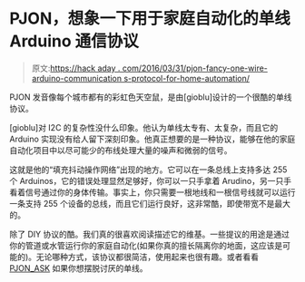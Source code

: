 # PJON，想象一下用于家庭自动化的单线 Arduino 通信协议

> 原文:[https://hack aday . com/2016/03/31/pjon-fancy-one-wire-arduino-communication s-protocol-for-home-automation/](https://hackaday.com/2016/03/31/pjon-fancy-one-wire-arduino-communications-protocol-for-home-automation/)

PJON 发音像每个城市都有的彩虹色天空鼠，是由[gioblu]设计的一个很酷的单线协议。

[gioblu]对 I2C 的复杂性没什么印象。他认为单线太专有、太复杂，而且它的 Arduino 实现没有给人留下深刻印象。他真正想要的是一种协议，能够在他的家庭自动化项目中以尽可能少的布线处理大量的噪声和微弱的信号。

这就是他的“填充抖动操作网络”出现的地方。它可以在一条总线上支持多达 255 个 Arduinos，它的错误处理显然足够好，你可以一只手拿着 Arudino，另一只手看着信号通过你的身体传输。事实上，你只需要一根地线和一根信号线就可以运行一条支持 255 个设备的总线，而且它们运行良好，这非常酷，即使带宽不是最大的。

除了 DIY 协议的酷。我们真的很喜欢阅读描述它的维基。一些提议的用途是通过你的管道或水管运行你的家庭自动化(如果你真的擅长隔离你的地面，这应该是可能的)。无论哪种方式，该协议都很简洁，使用起来也很有趣。或者看看 [PJON_ASK](https://github.com/gioblu/PJON_ASK) 如果你想摆脱讨厌的单线。